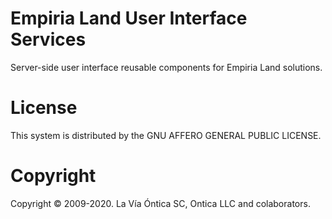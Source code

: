 ﻿# Empiria Land User Interface Services

Server-side user interface reusable components for Empiria Land solutions.

# License

This system is distributed by the GNU AFFERO GENERAL PUBLIC LICENSE.

# Copyright

Copyright © 2009-2020. La Vía Óntica SC, Ontica LLC and colaborators.
